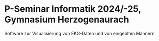 # P-Seminar Informatik 2024/-25, Gymnasium Herzogenaurach 
Software zur Visualisierung von EKG-Daten
und von eingeölten Männern